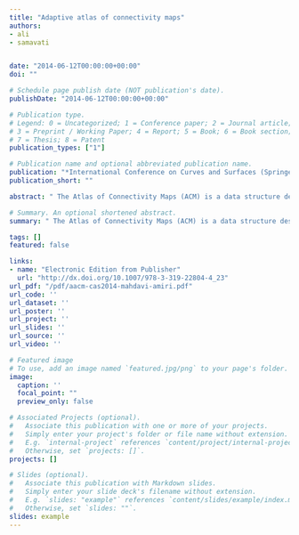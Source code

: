 ```yaml
---
title: "Adaptive atlas of connectivity maps"
authors:
- ali
- samavati


date: "2014-06-12T00:00:00+00:00"
doi: ""

# Schedule page publish date (NOT publication's date).
publishDate: "2014-06-12T00:00:00+00:00"

# Publication type.
# Legend: 0 = Uncategorized; 1 = Conference paper; 2 = Journal article;
# 3 = Preprint / Working Paper; 4 = Report; 5 = Book; 6 = Book section;
# 7 = Thesis; 8 = Patent
publication_types: ["1"]

# Publication name and optional abbreviated publication name.
publication: "*International Conference on Curves and Surfaces (Springer, Cham)*"
publication_short: ""

abstract: " The Atlas of Connectivity Maps (ACM) is a data structure designed for semiregular meshes. These meshes can be divided into regular, grid-like patches, with vertex positions stored in a 2D array associated with each patch. Although the patches start at the same resolution, modeling objects with a variable level of detail requires adapting the patches to different resolutions and levels of detail. In this paper, we describe how to extend the ACM to support this type of adaptive subdivision. The new proposed structure for the ACM accepts patches at different resolutions connected through one-to-many attachments at the boundaries. These one-to-many attachments are handled by a linear interpolation between the boundaries or by forming a transitional quadrangulation/triangulation, which we call a zipper. This new structure for the ACM enables us to make the ACM more efficient by dividing the initial mesh into …"

# Summary. An optional shortened abstract.
summary: " The Atlas of Connectivity Maps (ACM) is a data structure designed for semiregular meshes. These meshes can be divided into regular, grid-like patches, with vertex positions stored in a 2D array associated with each patch. Although the patches start at the same resolution, modeling objects with a variable level of detail requires adapting the patches to different resolutions and levels of detail. In this paper, we describe how to extend the ACM to support this type of adaptive subdivision. The n..."

tags: []
featured: false

links:
- name: "Electronic Edition from Publisher"
  url: "http://dx.doi.org/10.1007/978-3-319-22804-4_23"
url_pdf: "/pdf/aacm-cas2014-mahdavi-amiri.pdf"
url_code: ''
url_dataset: ''
url_poster: ''
url_project: ''
url_slides: ''
url_source: ''
url_video: ''

# Featured image
# To use, add an image named `featured.jpg/png` to your page's folder. 
image:
  caption: ''
  focal_point: ""
  preview_only: false

# Associated Projects (optional).
#   Associate this publication with one or more of your projects.
#   Simply enter your project's folder or file name without extension.
#   E.g. `internal-project` references `content/project/internal-project/index.md`.
#   Otherwise, set `projects: []`.
projects: []

# Slides (optional).
#   Associate this publication with Markdown slides.
#   Simply enter your slide deck's filename without extension.
#   E.g. `slides: "example"` references `content/slides/example/index.md`.
#   Otherwise, set `slides: ""`.
slides: example
---
```

